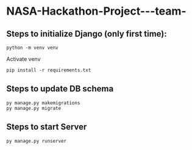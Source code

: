 # NASA-Hackathon-Project---team-

## Steps to initialize Django (only first time):

```
python -m venv venv
```

Activate venv

```
pip install -r requirements.txt
```

## Steps to update DB schema

```
py manage.py makemigrations
py manage.py migrate
```

## Steps to start Server

```
py manage.py runserver
```